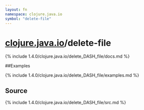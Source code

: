 ```yaml
---
layout: fn
namespace: clojure.java.io
symbol: "delete-file"
---
```


# [clojure.java.io](../)/delete-file

{% include 1.4.0/clojure.java.io/delete_DASH_file/docs.md %}

##Examples

{% include 1.4.0/clojure.java.io/delete_DASH_file/examples.md %}
## Source
{% include 1.4.0/clojure.java.io/delete_DASH_file/src.md %}

